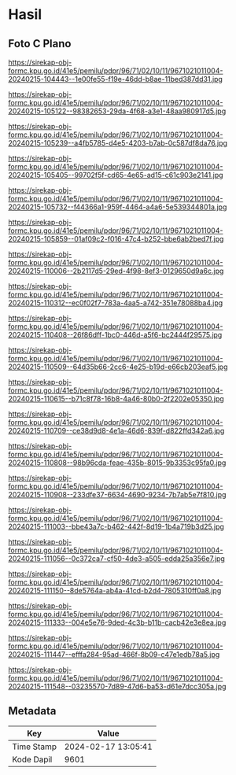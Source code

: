 # Hasil

## Foto C Plano

https://sirekap-obj-formc.kpu.go.id/41e5/pemilu/pdpr/96/71/02/10/11/9671021011004-20240215-104443--1e00fe55-f19e-46dd-b8ae-11bed387dd31.jpg

https://sirekap-obj-formc.kpu.go.id/41e5/pemilu/pdpr/96/71/02/10/11/9671021011004-20240215-105122--98382653-29da-4f68-a3e1-48aa980917d5.jpg

https://sirekap-obj-formc.kpu.go.id/41e5/pemilu/pdpr/96/71/02/10/11/9671021011004-20240215-105239--a4fb5785-d4e5-4203-b7ab-0c587df8da76.jpg

https://sirekap-obj-formc.kpu.go.id/41e5/pemilu/pdpr/96/71/02/10/11/9671021011004-20240215-105405--99702f5f-cd65-4e65-ad15-c61c903e2141.jpg

https://sirekap-obj-formc.kpu.go.id/41e5/pemilu/pdpr/96/71/02/10/11/9671021011004-20240215-105732--f44366a1-959f-4464-a4a6-5e539344801a.jpg

https://sirekap-obj-formc.kpu.go.id/41e5/pemilu/pdpr/96/71/02/10/11/9671021011004-20240215-105859--01af09c2-f016-47c4-b252-bbe6ab2bed7f.jpg

https://sirekap-obj-formc.kpu.go.id/41e5/pemilu/pdpr/96/71/02/10/11/9671021011004-20240215-110006--2b2117d5-29ed-4f98-8ef3-0129650d9a6c.jpg

https://sirekap-obj-formc.kpu.go.id/41e5/pemilu/pdpr/96/71/02/10/11/9671021011004-20240215-110312--ec0f02f7-783a-4aa5-a742-351e78088ba4.jpg

https://sirekap-obj-formc.kpu.go.id/41e5/pemilu/pdpr/96/71/02/10/11/9671021011004-20240215-110408--26f86dff-1bc0-446d-a5f6-bc2444f29575.jpg

https://sirekap-obj-formc.kpu.go.id/41e5/pemilu/pdpr/96/71/02/10/11/9671021011004-20240215-110509--64d35b66-2cc6-4e25-b19d-e66cb203eaf5.jpg

https://sirekap-obj-formc.kpu.go.id/41e5/pemilu/pdpr/96/71/02/10/11/9671021011004-20240215-110615--b71c8f78-16b8-4a46-80b0-2f2202e05350.jpg

https://sirekap-obj-formc.kpu.go.id/41e5/pemilu/pdpr/96/71/02/10/11/9671021011004-20240215-110709--ce38d9d8-4e1a-46d6-839f-d822ffd342a6.jpg

https://sirekap-obj-formc.kpu.go.id/41e5/pemilu/pdpr/96/71/02/10/11/9671021011004-20240215-110808--98b96cda-feae-435b-8015-9b3353c95fa0.jpg

https://sirekap-obj-formc.kpu.go.id/41e5/pemilu/pdpr/96/71/02/10/11/9671021011004-20240215-110908--233dfe37-6634-4690-9234-7b7ab5e7f810.jpg

https://sirekap-obj-formc.kpu.go.id/41e5/pemilu/pdpr/96/71/02/10/11/9671021011004-20240215-111003--bbe43a7c-b462-442f-8d19-1b4a719b3d25.jpg

https://sirekap-obj-formc.kpu.go.id/41e5/pemilu/pdpr/96/71/02/10/11/9671021011004-20240215-111056--0c372ca7-cf50-4de3-a505-edda25a356e7.jpg

https://sirekap-obj-formc.kpu.go.id/41e5/pemilu/pdpr/96/71/02/10/11/9671021011004-20240215-111150--8de5764a-ab4a-41cd-b2d4-7805310ff0a8.jpg

https://sirekap-obj-formc.kpu.go.id/41e5/pemilu/pdpr/96/71/02/10/11/9671021011004-20240215-111333--004e5e76-9ded-4c3b-b11b-cacb42e3e8ea.jpg

https://sirekap-obj-formc.kpu.go.id/41e5/pemilu/pdpr/96/71/02/10/11/9671021011004-20240215-111447--efffa284-95ad-466f-8b09-c47e1edb78a5.jpg

https://sirekap-obj-formc.kpu.go.id/41e5/pemilu/pdpr/96/71/02/10/11/9671021011004-20240215-111548--03235570-7d89-47d6-ba53-d61e7dcc305a.jpg


## Metadata

| Key        | Value               |
| ---------- | ------------------- |
| Time Stamp | 2024-02-17 13:05:41 |
| Kode Dapil | 9601                |



